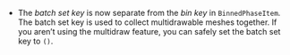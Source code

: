 - The _batch set key_ is now separate from the _bin key_ in `BinnedPhaseItem`. The batch set key is used to collect multidrawable meshes together. If you aren’t using the multidraw feature, you can safely set the batch set key to `()`.
